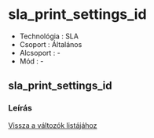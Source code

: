 # sla\_print\_settings\_id

* Technológia : SLA
* Csoport : Általános
* Alcsoport : -
* Mód : -

## sla\_print\_settings\_id

### Leírás

[Vissza a változók listájához](/)

